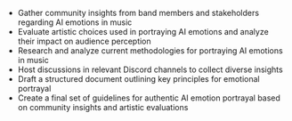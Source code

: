 - Gather community insights from band members and stakeholders regarding AI emotions in music
- Evaluate artistic choices used in portraying AI emotions and analyze their impact on audience perception
- Research and analyze current methodologies for portraying AI emotions in music
- Host discussions in relevant Discord channels to collect diverse insights
- Draft a structured document outlining key principles for emotional portrayal
- Create a final set of guidelines for authentic AI emotion portrayal based on community insights and artistic evaluations
